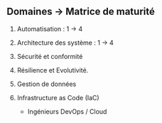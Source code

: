 ## Domaines -> Matrice de maturité

1. Automatisation : 1 -> 4
2. Architecture des système : 1 -> 4
3. Sécurité et conformité
4. Résilience et Evolutivité.
5. Gestion de données



1. Infrastructure as Code (IaC)
    - Ingénieurs DevOps / Cloud
